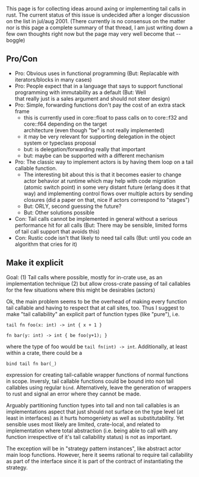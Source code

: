 This page is for collecting ideas around axing or implementing tail calls in rust. The current status of this issue is undecided after a longer discussion on the list in jul/aug 2001. (There currently is no consensus on the matter nor is this page a complete summary of that thread, I am just writing down a few own thoughts right now but the page may very well become that -- boggle)

## Pro/Con

* Pro: Obvious uses in functional programming (But: Replacable with iterators/blocks in many cases)
* Pro: People expect that in a language that says to support functional programming with immutability as a default (But: Well     
  that really just is a sales argument and should not steer design)
* Pro: Simple, forwarding functions don't pay the cost of an extra stack frame
  * this is currently used in core::float to pass calls on to core::f32 and core::f64 depending on the target    
    architecture (even though "be" is not really implemented)
  * it may be very relevant for supporting delegation in the object system or typeclass proposal
  * but: is delegation/forwarding really that important
  * but: maybe can be supported with a different mechanism
* Pro: The classic way to implement actors is by having them loop on a tail callable function.
  * The interesting bit about this is that it becomes easier to change actor behavior at runtime which may help
    with code migration (atomic switch point) in some very distant future (erlang does it that way) and 
    implementing control flows over multiple actors by sending closures (did a paper on that, nice if actors
    correspond to "stages")
  * But: ORLY, second guessing the future? 
  * But: Other solutions possible
* Con: Tail calls cannot be implemented in general without a serious performance hit for all calls (But: There may be sensible, limited forms of tail call support that avoids this)
* Con: Rustic code isn't that likely to need tail calls (But: until you code an algorithm that cries for it)

## Make it explicit

Goal: (1) Tail calls where possible, mostly for in-crate use, as an implementation technique (2) but allow cross-crate passing of tail callables for the few situations where this might be desirables (actors)

Ok, the main problem seems to be the overhead of making every function tail callable and having to respect that at call sites, too. Thus I suggest to make "tail callability" an explicit part of function types (like "pure"), i.e.

    tail fn foo(x: int) -> int { x + 1 }

    fn bar(y: int) -> int { be foo(y+1); }

where the type of foo would be `tail fn(int) -> int`.  Additionally, at least within a crate, there could be a

    bind tail fn bar(_)

expression for creating tail-callable wrapper functions of normal functions in scope. Inversly, tail callable functions could be bound into non tail callables using regular `bind`. Alternatively, leave the generation of wrappers to rust and
signal an error where they cannot be made.

Arguably partitioning function types into tail and non tail callables is an implementations aspect that just should not surface on the type level (at least in interfaces) as it hurts homogeniety as well as substitutability. Yet sensible uses most likely are limited, crate-local, and related to implementation where total abstraction (i.e. being able to call with any function irrespective of it's tail callability status) is not as important. 

The exception will be in "strategy pattern instances", like abstract actor main loop functions. However, here it seems rational to require tail callability as part of the interface since it is part of the contract of instantiating the strategy.
